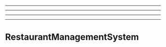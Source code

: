 -----------------------------------
----------------------------------------------------------------------------------------------------
----------------------------------------------------------------------------------------------------
----------------------------------------------------------------------------------------------------
# RestaurantManagementSystem
